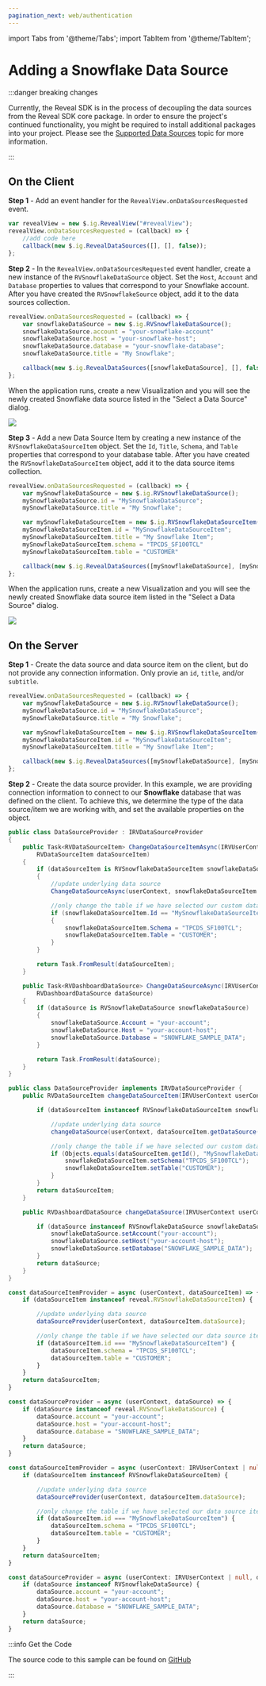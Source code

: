 ```yaml
---
pagination_next: web/authentication
---
```


import Tabs from '@theme/Tabs';
import TabItem from '@theme/TabItem';

# Adding a Snowflake Data Source

:::danger breaking changes

Currently, the Reveal SDK is in the process of decoupling the data sources from the Reveal SDK core package. In order to ensure the project's continued functionality, you might be required to install additional packages into your project. Please see the [Supported Data Sources](web/datasources.md#supported-data-sources) topic for more information.

:::

## On the Client

**Step 1** - Add an event handler for the `RevealView.onDataSourcesRequested` event.

```js
var revealView = new $.ig.RevealView("#revealView");
revealView.onDataSourcesRequested = (callback) => {
    //add code here
    callback(new $.ig.RevealDataSources([], [], false));
};
```

**Step 2** - In the `RevealView.onDataSourcesRequested` event handler, create a new instance of the `RVSnowflakeDataSource` object. Set the `Host`, `Account` and `Database` properties to values that correspond to your Snowflake account. After you have created the `RVSnowflakeSource` object, add it to the data sources collection.

```js
revealView.onDataSourcesRequested = (callback) => {
    var snowflakeDataSource = new $.ig.RVSnowflakeDataSource();
    snowflakeDataSource.account = "your-snowflake-account"
    snowflakeDataSource.host = "your-snowflake-host";
    snowflakeDataSource.database = "your-snowflake-database";
    snowflakeDataSource.title = "My Snowflake";

    callback(new $.ig.RevealDataSources([snowflakeDataSource], [], false));
};
```

When the application runs, create a new Visualization and you will see the newly created Snowflake data source listed in the "Select a Data Source" dialog.

![](images/snowflake-data-source.jpg)

**Step 3** - Add a new Data Source Item by creating a new instance of the `RVSnowflakeDataSourceItem` object. Set the `Id`, `Title`, `Schema`, and `Table` properties that correspond to your database table. After you have created the `RVSnowflakeDataSourceItem` object, add it to the data source items collection.

```js
revealView.onDataSourcesRequested = (callback) => {
    var mySnowflakeDataSource = new $.ig.RVSnowflakeDataSource();
    mySnowflakeDataSource.id = "MySnowflakeDataSource";
    mySnowflakeDataSource.title = "My Snowflake";

    var mySnowflakeDataSourceItem = new $.ig.RVSnowflakeDataSourceItem(mySnowflakeDataSource);
    mySnowflakeDataSourceItem.id = "MySnowflakeDataSourceItem";
    mySnowflakeDataSourceItem.title = "My Snowflake Item";
    mySnowflakeDataSourceItem.schema = "TPCDS_SF100TCL"
    mySnowflakeDataSourceItem.table = "CUSTOMER"

    callback(new $.ig.RevealDataSources([mySnowflakeDataSource], [mySnowflakeDataSourceItem], true));
};
```

When the application runs, create a new Visualization and you will see the newly created Snowflake data source item listed in the "Select a Data Source" dialog.

![](images/snowflake-data-source-item.jpg)

## On the Server

**Step 1** - Create the data source and data source item on the client, but do not provide any connection information. Only provie an `id`, `title`, and/or `subtitle`.

```js
revealView.onDataSourcesRequested = (callback) => {
    var mySnowflakeDataSource = new $.ig.RVSnowflakeDataSource();
    mySnowflakeDataSource.id = "MySnowflakeDataSource";
    mySnowflakeDataSource.title = "My Snowflake";

    var mySnowflakeDataSourceItem = new $.ig.RVSnowflakeDataSourceItem(mySnowflakeDataSource);
    mySnowflakeDataSourceItem.id = "MySnowflakeDataSourceItem";
    mySnowflakeDataSourceItem.title = "My Snowflake Item";

    callback(new $.ig.RevealDataSources([mySnowflakeDataSource], [mySnowflakeDataSourceItem], true));
};
```

**Step 2** - Create the data source provider. In this example, we are providing connection information to connect to our **Snowflake** database that was defined on the client. To achieve this, we determine the type of the data source/item we are working with, and set the available properties on the object.

<Tabs groupId="code" queryString>
  <TabItem value="aspnet" label="ASP.NET" default>

```cs
public class DataSourceProvider : IRVDataSourceProvider
{
    public Task<RVDataSourceItem> ChangeDataSourceItemAsync(IRVUserContext userContext, string dashboardId,
        RVDataSourceItem dataSourceItem)
    {
        if (dataSourceItem is RVSnowflakeDataSourceItem snowflakeDataSourceItem)
        {
            //update underlying data source
            ChangeDataSourceAsync(userContext, snowflakeDataSourceItem.DataSource);

            //only change the table if we have selected our custom data source item
            if (snowflakeDataSourceItem.Id == "MySnowflakeDataSourceItem")
            {
                snowflakeDataSourceItem.Schema = "TPCDS_SF100TCL";
                snowflakeDataSourceItem.Table = "CUSTOMER";
            }
        }

        return Task.FromResult(dataSourceItem);
    }

    public Task<RVDashboardDataSource> ChangeDataSourceAsync(IRVUserContext userContext,
        RVDashboardDataSource dataSource)
    {
        if (dataSource is RVSnowflakeDataSource snowflakeDataSource)
        {
            snowflakeDataSource.Account = "your-account";
            snowflakeDataSource.Host = "your-account-host";
            snowflakeDataSource.Database = "SNOWFLAKE_SAMPLE_DATA";
        }

        return Task.FromResult(dataSource);
    }
}
```

  </TabItem>

  <TabItem value="java" label="Java">

```java
public class DataSourceProvider implements IRVDataSourceProvider {
    public RVDataSourceItem changeDataSourceItem(IRVUserContext userContext, String dashboardsID, RVDataSourceItem dataSourceItem) {

        if (dataSourceItem instanceof RVSnowflakeDataSourceItem snowflakeDataSourceItem) {

            //update underlying data source
            changeDataSource(userContext, dataSourceItem.getDataSource());

            //only change the table if we have selected our custom data source item
            if (Objects.equals(dataSourceItem.getId(), "MySnowflakeDataSourceItem")) {
                snowflakeDataSourceItem.setSchema("TPCDS_SF100TCL");
                snowflakeDataSourceItem.setTable("CUSTOMER");
            }
        }
        return dataSourceItem;
    }

    public RVDashboardDataSource changeDataSource(IRVUserContext userContext, RVDashboardDataSource dataSource) {

        if (dataSource instanceof RVSnowflakeDataSource snowflakeDataSource) {
            snowflakeDataSource.setAccount("your-account");
            snowflakeDataSource.setHost("your-account-host");
            snowflakeDataSource.setDatabase("SNOWFLAKE_SAMPLE_DATA");
        }
        return dataSource;
    }
}
```

  </TabItem>

  <TabItem value="node" label="Node.js">

```js
const dataSourceItemProvider = async (userContext, dataSourceItem) => {
    if (dataSourceItem instanceof reveal.RVSnowflakeDataSourceItem) {

        //update underlying data source
        dataSourceProvider(userContext, dataSourceItem.dataSource);

        //only change the table if we have selected our data source item
        if (dataSourceItem.id === "MySnowflakeDataSourceItem") {
            dataSourceItem.schema = "TPCDS_SF100TCL";
            dataSourceItem.table = "CUSTOMER";
        }
    }
    return dataSourceItem;
}

const dataSourceProvider = async (userContext, dataSource) => {
    if (dataSource instanceof reveal.RVSnowflakeDataSource) {
        dataSource.account = "your-account";
        dataSource.host = "your-account-host";
        dataSource.database = "SNOWFLAKE_SAMPLE_DATA";
    }
    return dataSource;
}
```

  </TabItem>

  <TabItem value="node-ts" label="Node.js - TS">    

```ts
const dataSourceItemProvider = async (userContext: IRVUserContext | null, dataSourceItem: RVDataSourceItem) => {
    if (dataSourceItem instanceof RVSnowflakeDataSourceItem) {

        //update underlying data source
        dataSourceProvider(userContext, dataSourceItem.dataSource);

        //only change the table if we have selected our data source item
        if (dataSourceItem.id === "MySnowflakeDataSourceItem") {
            dataSourceItem.schema = "TPCDS_SF100TCL";
            dataSourceItem.table = "CUSTOMER";
        }
    }
    return dataSourceItem;
}

const dataSourceProvider = async (userContext: IRVUserContext | null, dataSource: RVDashboardDataSource) => {
    if (dataSource instanceof RVSnowflakeDataSource) {
        dataSource.account = "your-account";
        dataSource.host = "your-account-host";
        dataSource.database = "SNOWFLAKE_SAMPLE_DATA";
    }
    return dataSource;
}
```

  </TabItem>

</Tabs>

:::info Get the Code

The source code to this sample can be found on [GitHub](https://github.com/RevealBi/sdk-samples-javascript/tree/main/DataSources/Snowflake)

:::